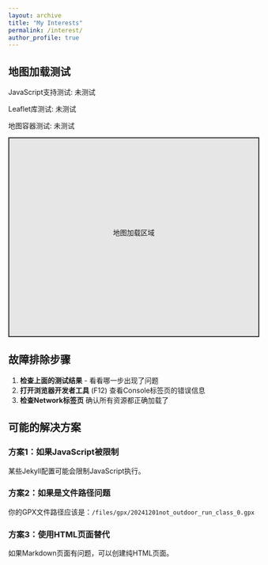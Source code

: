 ```yaml
---
layout: archive
title: "My Interests"
permalink: /interest/
author_profile: true
---
```


## 地图加载测试

<div id="debug-area">
    <p>JavaScript支持测试: <span id="js-test">未测试</span></p>
    <p>Leaflet库测试: <span id="leaflet-test">未测试</span></p>
    <p>地图容器测试: <span id="container-test">未测试</span></p>
</div>

<div id="map-container">
    <div id="map" style="height: 400px; width: 100%; border: 2px solid #333; background-color: #e6e6e6;">
        <p style="text-align: center; padding-top: 180px; margin: 0;">地图加载区域</p>
    </div>
</div>

<link rel="stylesheet" href="https://unpkg.com/leaflet@1.9.4/dist/leaflet.css" />

<script src="https://unpkg.com/leaflet@1.9.4/dist/leaflet.js"></script>

<script>
// 基础JavaScript测试
document.getElementById('js-test').innerHTML = '<span style="color: green;">✓ JavaScript正常</span>';

// 等待页面完全加载
window.onload = function() {
    console.log('页面加载完成');
    
    // 测试Leaflet是否加载
    if (typeof L !== 'undefined') {
        document.getElementById('leaflet-test').innerHTML = '<span style="color: green;">✓ Leaflet已加载</span>';
        console.log('Leaflet版本:', L.version);
        
        // 测试地图容器
        var mapElement = document.getElementById('map');
        if (mapElement) {
            document.getElementById('container-test').innerHTML = '<span style="color: green;">✓ 地图容器存在</span>';
            
            try {
                // 初始化简单地图
                console.log('开始初始化地图...');
                var map = L.map('map').setView([39.9042, 116.4074], 10);
                
                // 添加图层
                L.tileLayer('https://{s}.tile.openstreetmap.org/{z}/{x}/{y}.png', {
                    attribution: '© OpenStreetMap contributors'
                }).addTo(map);
                
                // 添加一个标记测试
                L.marker([39.9042, 116.4074]).addTo(map)
                    .bindPopup('测试标记')
                    .openPopup();
                
                console.log('地图初始化成功！');
                
                // 如果基础地图成功，再尝试加载GPX
                setTimeout(loadGPXTest, 2000);
                
            } catch (error) {
                console.error('地图初始化错误:', error);
                document.getElementById('map').innerHTML = '<p style="color: red; text-align: center; padding-top: 180px;">地图初始化失败: ' + error.message + '</p>';
            }
        } else {
            document.getElementById('container-test').innerHTML = '<span style="color: red;">✗ 地图容器未找到</span>';
        }
    } else {
        document.getElementById('leaflet-test').innerHTML = '<span style="color: red;">✗ Leaflet未加载</span>';
    }
};

// GPX加载测试函数
function loadGPXTest() {
    console.log('开始GPX测试...');
    
    // 先加载GPX插件
    var script = document.createElement('script');
    script.src = 'https://cdnjs.cloudflare.com/ajax/libs/leaflet-gpx/1.7.0/gpx.min.js';
    script.onload = function() {
        console.log('GPX插件加载成功');
        
        // 测试你的GPX文件
        if (typeof L.GPX !== 'undefined') {
            var gpx = new L.GPX('/files/gpx/20241201not_outdoor_run_class_0.gpx', {
                async: true,
                marker_options: {
                    startIconUrl: null,
                    endIconUrl: null,
                    shadowUrl: null,
                },
                polyline_options: {
                    color: 'red',
                    weight: 4,
                    opacity: 0.8
                }
            }).on('loaded', function(e) {
                console.log('GPX文件加载成功！');
                map.fitBounds(e.target.getBounds());
            }).on('error', function(e) {
                console.error('GPX文件加载失败:', e);
            }).addTo(map);
        }
    };
    script.onerror = function() {
        console.error('GPX插件加载失败');
    };
    document.head.appendChild(script);
}
</script>

## 故障排除步骤

1. **检查上面的测试结果** - 看看哪一步出现了问题
2. **打开浏览器开发者工具** (F12) 查看Console标签页的错误信息
3. **检查Network标签页** 确认所有资源都正确加载了

## 可能的解决方案

### 方案1：如果JavaScript被限制
某些Jekyll配置可能会限制JavaScript执行。

### 方案2：如果是文件路径问题
你的GPX文件路径应该是：`/files/gpx/20241201not_outdoor_run_class_0.gpx`

### 方案3：使用HTML页面替代
如果Markdown页面有问题，可以创建纯HTML页面。
